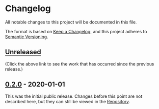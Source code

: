 # Changelog
All notable changes to this project will be documented in this file.

The format is based on [Keep a Changelog](https://keepachangelog.com/en/1.0.0/),
and this project adheres to [Semantic Versioning](https://semver.org/spec/v2.0.0.html).

## [Unreleased]
(Click the above link to see the work that has occurred since the previous release.)

## [0.2.0] - 2020-01-01
This was the initial public release.  Changes before this point are not described here, but they can still be viewed in the [Repository].

[Unreleased]: https://github.com/likebike/fasteval/compare/0.2.0...HEAD
[0.3.0]: https://github.com/likebike/fasteval------I_HAVE_THIS_HERE_FOR_REFERENCE-------/compare/0.2.0...0.3.0
[0.2.0]: https://github.com/likebike/fasteval/releases/tag/0.2.0
[Repository]: https://github.com/likebike/fasteval

